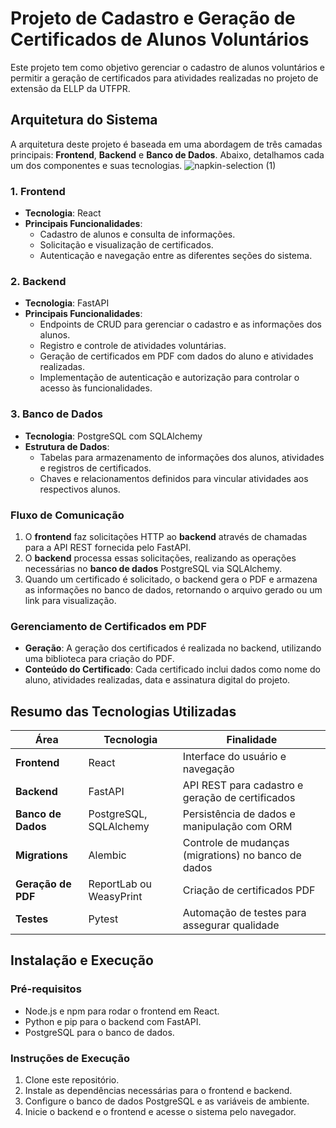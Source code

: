 
# Projeto de Cadastro e Geração de Certificados de Alunos Voluntários

Este projeto tem como objetivo gerenciar o cadastro de alunos voluntários e permitir a geração de certificados para atividades realizadas no projeto de extensão da ELLP da UTFPR. 

## Arquitetura do Sistema

A arquitetura deste projeto é baseada em uma abordagem de três camadas principais: **Frontend**, **Backend** e **Banco de Dados**. Abaixo, detalhamos cada um dos componentes e suas tecnologias.
![napkin-selection (1)](https://github.com/user-attachments/assets/268d2ae9-9e28-4a63-b6ce-76ee2ea57aae)

### 1. Frontend
- **Tecnologia**: React
- **Principais Funcionalidades**:
  - Cadastro de alunos e consulta de informações.
  - Solicitação e visualização de certificados.
  - Autenticação e navegação entre as diferentes seções do sistema.

### 2. Backend
- **Tecnologia**: FastAPI
- **Principais Funcionalidades**:
  - Endpoints de CRUD para gerenciar o cadastro e as informações dos alunos.
  - Registro e controle de atividades voluntárias.
  - Geração de certificados em PDF com dados do aluno e atividades realizadas.
  - Implementação de autenticação e autorização para controlar o acesso às funcionalidades.

### 3. Banco de Dados
- **Tecnologia**: PostgreSQL com SQLAlchemy
- **Estrutura de Dados**:
  - Tabelas para armazenamento de informações dos alunos, atividades e registros de certificados.
  - Chaves e relacionamentos definidos para vincular atividades aos respectivos alunos.

### Fluxo de Comunicação

1. O **frontend** faz solicitações HTTP ao **backend** através de chamadas para a API REST fornecida pelo FastAPI.
2. O **backend** processa essas solicitações, realizando as operações necessárias no **banco de dados** PostgreSQL via SQLAlchemy.
3. Quando um certificado é solicitado, o backend gera o PDF e armazena as informações no banco de dados, retornando o arquivo gerado ou um link para visualização.

### Gerenciamento de Certificados em PDF

- **Geração**: A geração dos certificados é realizada no backend, utilizando uma biblioteca para criação do PDF.
- **Conteúdo do Certificado**: Cada certificado inclui dados como nome do aluno, atividades realizadas, data e assinatura digital do projeto.

## Resumo das Tecnologias Utilizadas

| Área                | Tecnologia           | Finalidade                                   |
|---------------------|----------------------|----------------------------------------------|
| **Frontend**        | React                | Interface do usuário e navegação             |
| **Backend**         | FastAPI              | API REST para cadastro e geração de certificados |
| **Banco de Dados**  | PostgreSQL, SQLAlchemy | Persistência de dados e manipulação com ORM |
| **Migrations**  | Alembic | Controle de mudanças (migrations) no banco de dados  |
| **Geração de PDF**  | ReportLab ou WeasyPrint | Criação de certificados PDF                 |
| **Testes**          | Pytest      | Automação de testes para assegurar qualidade |

## Instalação e Execução

### Pré-requisitos
- Node.js e npm para rodar o frontend em React.
- Python e pip para o backend com FastAPI.
- PostgreSQL para o banco de dados.

### Instruções de Execução
1. Clone este repositório.
2. Instale as dependências necessárias para o frontend e backend.
3. Configure o banco de dados PostgreSQL e as variáveis de ambiente.
4. Inicie o backend e o frontend e acesse o sistema pelo navegador.

